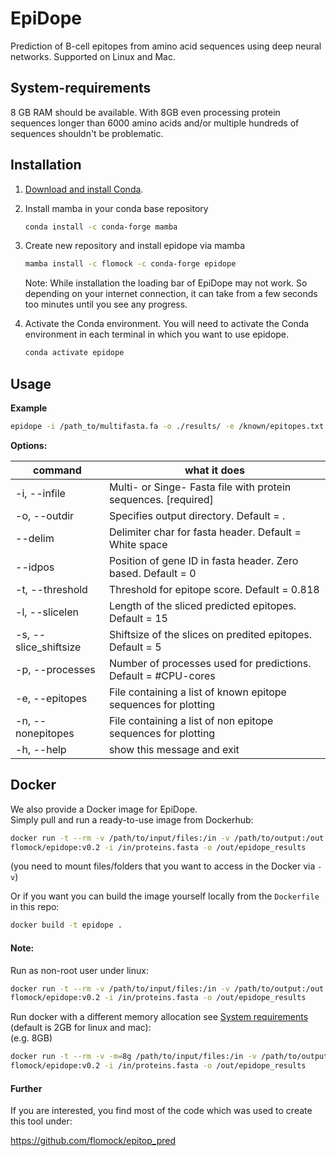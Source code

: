 # EpiDope
Prediction of B-cell epitopes from amino acid sequences using deep neural networks. Supported on Linux and Mac.

## System-requirements
8 GB RAM should be available. With 8GB even processing protein sequences longer than 6000 amino acids and/or multiple hundreds of sequences shouldn't be problematic.

## Installation

1.  [Download and install Conda](https://conda.io/projects/conda/en/latest/user-guide/install/index.html).

2.  Install mamba in your conda base repository

    ```bash
    conda install -c conda-forge mamba
    ```
3. Create new repository and install epidope via mamba 

    ```bash
    mamba install -c flomock -c conda-forge epidope
    ```
   Note: While installation the loading bar of EpiDope may not work. So depending on your internet connection, it can take from a few seconds too minutes until you see any progress.
    
4.  Activate the Conda environment. You will need to activate the Conda environment in each terminal in which you want to use epidope.

    ```bash
    conda activate epidope
    ```
   

## Usage
**Example**

```bash
epidope -i /path_to/multifasta.fa -o ./results/ -e /known/epitopes.txt
```

**Options:**


command | what it does
  ------------- | -------------
-i, --infile          |Multi- or Singe- Fasta file with protein sequences.  [required]
-o, --outdir          |Specifies output directory. Default = .
--delim               |Delimiter char for fasta header. Default = White space
--idpos               |Position of gene ID in fasta header. Zero based. Default = 0
-t, --threshold       |Threshold for epitope score. Default = 0.818
-l, --slicelen        |Length of the sliced predicted epitopes. Default = 15
-s, --slice_shiftsize |Shiftsize of the slices on predited epitopes. Default = 5
-p, --processes       |Number of processes used for predictions. Default = #CPU-cores
-e, --epitopes        |File containing a list of known epitope sequences for plotting
-n, --nonepitopes     |File containing a list of non epitope sequences for plotting
-h, --help            |show this message and exit

## Docker
We also provide a Docker image for EpiDope.  
Simply pull and run a ready-to-use image from Dockerhub:  
```bash
docker run -t --rm -v /path/to/input/files:/in -v /path/to/output:/out \
flomock/epidope:v0.2 -i /in/proteins.fasta -o /out/epidope_results
```
(you need to mount files/folders that you want to access in the Docker via `-v`)

Or if you want you can build the image yourself locally from the `Dockerfile` in this repo:
```bash
docker build -t epidope .
```

#### Note:  
Run as non-root user under linux:
```bash
docker run -t --rm -v /path/to/input/files:/in -v /path/to/output:/out -u `id -u $USER`:`id -g $USER` \
flomock/epidope:v0.2 -i /in/proteins.fasta -o /out/epidope_results
```

Run docker with a different memory allocation see [System requirements](#System-requirements) (default is 2GB for linux and mac):  
(e.g. 8GB)
```bash
docker run -t --rm -v -m=8g /path/to/input/files:/in -v /path/to/output:/out \
flomock/epidope:v0.2 -i /in/proteins.fasta -o /out/epidope_results
```

#### Further
If you are interested, you find most of the code which was used to create this tool under:

https://github.com/flomock/epitop_pred
